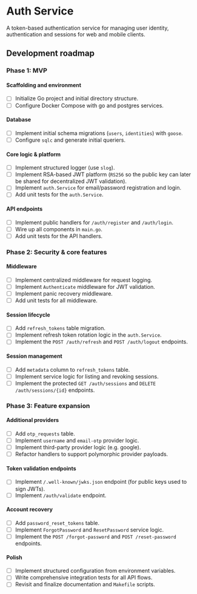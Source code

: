 # Auth Service

A token-based authentication service for managing user identity, authentication and sessions for web and mobile clients.

## Development roadmap

### Phase 1: MVP

#### Scaffolding and environment
- [ ] Initialize Go project and initial directory structure.
- [ ] Configure Docker Compose with go and postgres services.

#### Database
- [ ] Implement initial schema migrations (`users`, `identities`) with `goose`.
- [ ] Configure `sqlc` and generate initial queriers.

#### Core logic & platform
- [ ] Implement structured logger (use `slog`).
- [ ] Implement RSA-based JWT platform (`RS256` so the public key can later be shared for decentralized JWT validation).
- [ ] Implement `auth.Service` for email/password registration and login.
- [ ] Add unit tests for the `auth.Service`.

#### API endpoints
- [ ] Implement public handlers for `/auth/register` and `/auth/login`.
- [ ] Wire up all components in `main.go`.
- [ ] Add unit tests for the API handlers.

### Phase 2: Security & core features

#### Middleware
- [ ] Implement centralized middleware for request logging.
- [ ] Implement `Authenticate` middleware for JWT validation.
- [ ] Implement panic recovery middleware.
- [ ] Add unit tests for all middleware.

#### Session lifecycle
- [ ] Add `refresh_tokens` table migration.
- [ ] Implement refresh token rotation logic in the `auth.Service`.
- [ ] Implement the `POST /auth/refresh` and `POST /auth/logout` endpoints.

#### Session management
- [ ] Add `metadata` column to `refresh_tokens` table.
- [ ] Implement service logic for listing and revoking sessions.
- [ ] Implement the protected `GET /auth/sessions` and `DELETE /auth/sessions/{id}` endpoints.

### Phase 3: Feature expansion

#### Additional providers
- [ ] Add `otp_requests` table.
- [ ] Implement `username` and `email-otp` provider logic.
- [ ] Implement third-party provider logic (e.g. google).
- [ ] Refactor handlers to support polymorphic provider payloads.

#### Token validation endpoints
- [ ] Implement `/.well-known/jwks.json` endpoint (for public keys used to sign JWTs).
- [ ] Implement `/auth/validate` endpoint.

#### Account recovery
- [ ] Add `password_reset_tokens` table.
- [ ] Implement `ForgotPassword` and `ResetPassword` service logic.
- [ ] Implement the `POST /forgot-password` and `POST /reset-password` endpoints.

#### Polish
- [ ] Implement structured configuration from environment variables.
- [ ] Write comprehensive integration tests for all API flows.
- [ ] Revisit and finalize documentation and `Makefile` scripts.
